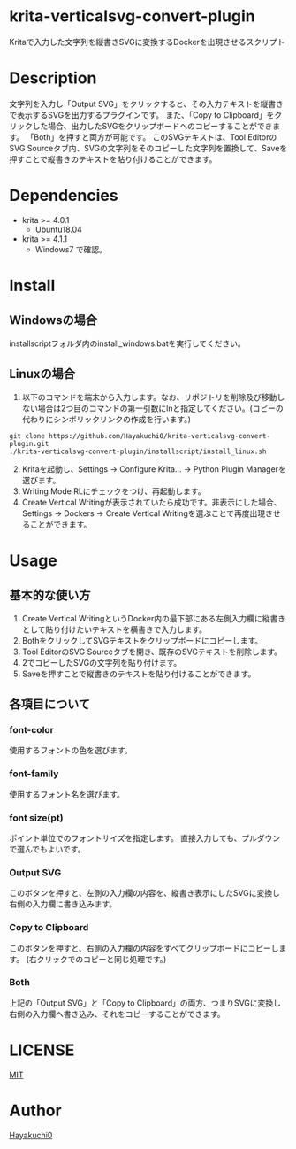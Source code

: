 # krita-verticalsvg-convert-plugin

Kritaで入力した文字列を縦書きSVGに変換するDockerを出現させるスクリプト

# Description

文字列を入力し「Output SVG」をクリックすると、その入力テキストを縦書きで表示するSVGを出力するプラグインです。
また、「Copy to Clipboard」をクリックした場合、出力したSVGをクリップボードへのコピーすることができます。
「Both」を押すと両方が可能です。
このSVGテキストは、Tool EditorのSVG Sourceタブ内、SVGの文字列をそのコピーした文字列を置換して、Saveを押すことで縦書きのテキストを貼り付けることができます。


# Dependencies

* krita >= 4.0.1
	* Ubuntu18.04
* krita >= 4.1.1
	* Windows7
で確認。

# Install

## Windowsの場合

installscriptフォルダ内のinstall_windows.batを実行してください。

## Linuxの場合

1. 以下のコマンドを端末から入力します。なお、リポジトリを削除及び移動しない場合は2つ目のコマンドの第一引数にlnと指定してください。(コピーの代わりにシンボリックリンクの作成を行います。)
```
git clone https://github.com/Hayakuchi0/krita-verticalsvg-convert-plugin.git
./krita-verticalsvg-convert-plugin/installscript/install_linux.sh
```

2. Kritaを起動し、Settings → Configure Krita... → Python Plugin Managerを選びます。
3. Writing Mode RLにチェックをつけ、再起動します。
4. Create Vertical Writingが表示されていたら成功です。非表示にした場合、Settings → Dockers → Create Vertical Writingを選ぶことで再度出現させることができます。


# Usage

## 基本的な使い方

1. Create Vertical WritingというDocker内の最下部にある左側入力欄に縦書きとして貼り付けたいテキストを横書きで入力します。
2. BothをクリックしてSVGテキストをクリップボードにコピーします。
3. Tool EditorのSVG Sourceタブを開き、既存のSVGテキストを削除します。
4. 2でコピーしたSVGの文字列を貼り付けます。
5. Saveを押すことで縦書きのテキストを貼り付けることができます。

## 各項目について

### font-color

使用するフォントの色を選びます。

### font-family

使用するフォント名を選びます。

### font size(pt)

ポイント単位でのフォントサイズを指定します。
直接入力しても、プルダウンで選んでもよいです。

### Output SVG

このボタンを押すと、左側の入力欄の内容を、縦書き表示にしたSVGに変換し右側の入力欄に書き込みます。

### Copy to Clipboard

このボタンを押すと、右側の入力欄の内容をすべてクリップボードにコピーします。
(右クリックでのコピーと同じ処理です。)

### Both

上記の「Output SVG」と「Copy to Clipboard」の両方、つまりSVGに変換し右側の入力欄へ書き込み、それをコピーすることができます。

# LICENSE

[MIT](https://github.com/Hayakuchi0/krita-verticalsvg-convert-plugin/blob/master/LICENSE)

# Author

[Hayakuchi0](https://github.com/Hayakuchi0)
